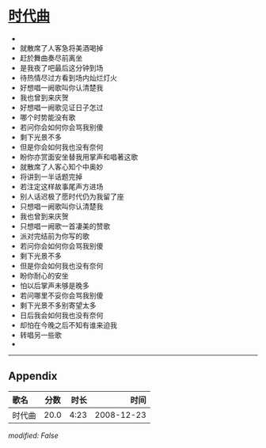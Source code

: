 # [时代曲](https://music.163.com/song?id=30569027)

* 
* 就散席了人客急将美酒喝掉
* 赶於舞曲奏尽前离坐
* 是我夜了吧最后这分钟到场
* 待热情尽过方看到场内灿烂灯火
* 好想唱一阙歌叫你认清楚我
* 我也曾到来庆贺
* 好想唱一阙歌见证日子怎过
* 哪个时势能没有歌
* 若问你会如何你会骂我别傻
* 剩下光景不多
* 但是你会如何我也没有奈何
* 盼你亦赏面安坐替我用掌声和唱著这歌
* 就散席了人客心知个中奥妙
* 将讲到一半话题完掉
* 若注定这样故事尾声方进场
* 别人话迟极了愿时代仍为我留了座
* 只想唱一阙歌叫你认清楚我
* 我也曾到来庆贺
* 只想唱一阙歌一首凄美的赞歌
* 派对完结前为你写的歌
* 若问你会如何你会骂我别傻
* 剩下光景不多
* 但是你会如何我也没有奈何
* 盼你耐心的安坐
* 怕以后掌声未够是晚多
* 若问哪里不妥你会骂我别傻
* 剩下光景不多别寄望太多
* 日后我会如何我也没有奈何
* 却怕在今晚之后不知有谁来迫我
* 转唱另一些歌
* 


---

## Appendix

|歌名|分数|时长|时间|
|:---|:---:|---:|---:|
|时代曲|20.0|4:23|2008-12-23

*modified: False*